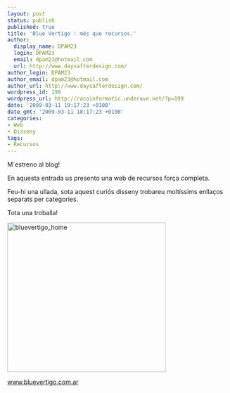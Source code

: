 ```yaml
---
layout: post
status: publish
published: true
title: 'Blue Vertigo : més que recursos.'
author:
  display_name: DPAM23
  login: DPAM23
  email: dpam23@hotmail.com
  url: http://www.daysafterdesign.com/
author_login: DPAM23
author_email: dpam23@hotmail.com
author_url: http://www.daysafterdesign.com/
wordpress_id: 199
wordpress_url: http://racoinformatic.underave.net/?p=199
date: '2009-03-11 19:17:23 +0100'
date_gmt: '2009-03-11 18:17:23 +0100'
categories:
- Web
- Disseny
tags:
- Recursos
---
```


M´estreno al blog!

En aquesta entrada us presento una web de recursos força completa.

Feu-hi una ullada, sota aquest curiós disseny trobareu moltíssims enllaços separats per categories.

Tota una troballa!

<a title="Blue Vertigo" href="http://www.bluevertigo.com.ar/" target="_blank"><img class="aligncenter size-full wp-image-200" title="bluevertigo_home" src="{{ site.url }}/uploads/2009/03/bluevertigo_home.gif" alt="bluevertigo_home" width="360" height="340" /></a>

<a href="http://www.bluevertigo.com.ar" target="_blank">www.bluevertigo.com.ar</a>
